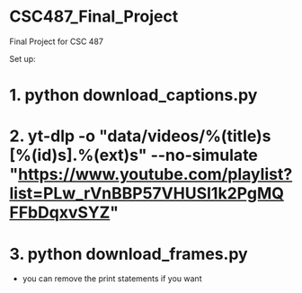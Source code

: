 # CSC487_Final_Project
Final Project for CSC 487

Set up: 
# 1. python download_captions.py

# 2. yt-dlp -o "data/videos/%(title)s [%(id)s].%(ext)s" --no-simulate "https://www.youtube.com/playlist?list=PLw_rVnBBP57VHUSI1k2PgMQFFbDqxvSYZ"

# 3. python download_frames.py 
 - you can remove the print statements if you want 


